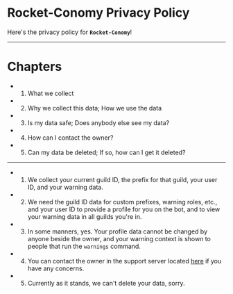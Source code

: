# Rocket-Conomy Privacy Policy

Here's the privacy policy for **`Rocket-Conomy`**!

---

# Chapters

- 1. What we collect
- 2. Why we collect this data; How we use the data
- 3. Is my data safe; Does anybody else see my data?
- 4. How can I contact the owner?
- 5. Can my data be deleted; If so, how can I get it deleted?

---

- 1. We collect your current guild ID, the prefix for that guild, your user ID, and your warning data.
- 2. We need the guild ID data for custom prefixes, warning roles, etc., and your user ID to provide a profile for you on the bot, and to view your warning data in all guilds you're in.
- 3. In some manners, yes. Your profile data cannot be changed by anyone beside the owner, and your warning context is shown to people that run the `warnings` command.
- 4. You can contact the owner in the support server located [here](https://discord.gg/RmwyFgkVTv) if you have any concerns.
- 5. Currently as it stands, we can't delete your data, sorry.
